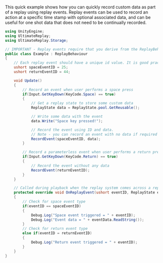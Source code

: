 
This quick example shows how you can quickly record custom data as part of a replay using replay events.
Replay events can be used to record an action at a specific time stamp with optional associated data, and can be useful for one shot data that does not need to be continually recorded.

```cs
using UnityEngine;
using UltimateReplay;
using UltimateReplay.Storage;

// IMPORTANT - Replay events require that you derive from the ReplayBehaviour class in order to work correctly
public class Example : ReplayBehaviour
{
	// Each replay event should have a unique id value. It is good practice to use an enum if more than a few event types are required
	ushort spaceEventID = 25;
	ushort returnEventID = 44;

	void Update()
	{
		// Record an event when user performs a space press
		if(Input.GetKeyDown(KeyCode.Space) == true)
		{
			// Get a replay state to store some custom data
			ReplayState data = ReplayState.pool.GetReusable();

			// Write some data with the event
			data.Write("Space key pressed!");

			// Record the event using ID and data.
			// Note - you can record an event with no data if required by passing 'null' for the data parameter.
			RecordEvent(spaceEventID, data);
		}

		// Record a parameterless event when user performs a return press
		if(Input.GetKeyDown(KeyCode.Return) == true)
		{
			// Record the event without any data
			RecordEvent(returnEventID);
		}
	}

	// Called during playback when the replay system comes across a replay event for the current time stamp
	protected override void OnReplayEvent(ushort eventID, ReplayState eventData)
	{
		// Check for space event type
		if(eventID == spaceEventID)
		{
			Debug.Log("Space event triggered = " + eventID);
			Debug.Log("Event data = " + eventData.ReadString());
		}
		// Check for return event type
		else if(eventID = returnEventID)
		{
			Debug.Log("Return event triggered = " + eventID);
		}
	}
}
```
